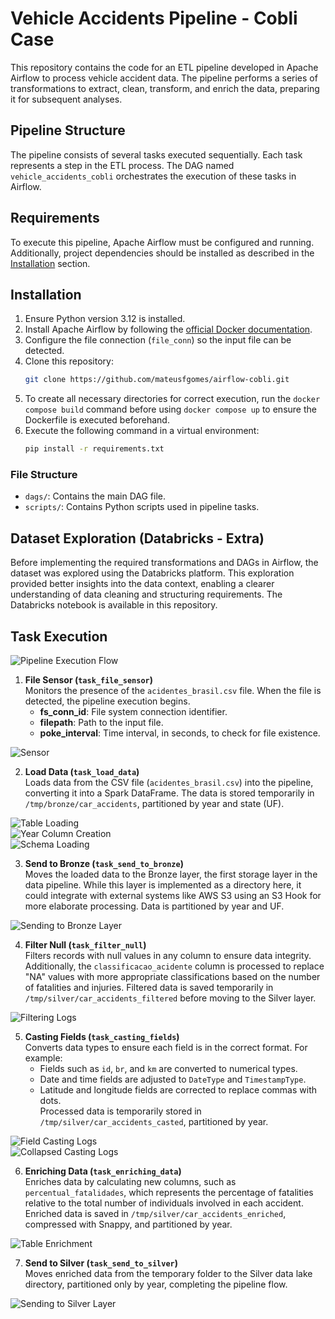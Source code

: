 # Vehicle Accidents Pipeline - Cobli Case

This repository contains the code for an ETL pipeline developed in Apache Airflow to process vehicle accident data. The pipeline performs a series of transformations to extract, clean, transform, and enrich the data, preparing it for subsequent analyses.

## Pipeline Structure

The pipeline consists of several tasks executed sequentially. Each task represents a step in the ETL process. The DAG named `vehicle_accidents_cobli` orchestrates the execution of these tasks in Airflow.

## Requirements

To execute this pipeline, Apache Airflow must be configured and running. Additionally, project dependencies should be installed as described in the [Installation](#installation) section.

## Installation

1. Ensure Python version 3.12 is installed.
2. Install Apache Airflow by following the [official Docker documentation](https://airflow.apache.org/docs/apache-airflow/stable/howto/docker-compose/index.html).
3. Configure the file connection (`file_conn`) so the input file can be detected.
4. Clone this repository:
   ```bash
   git clone https://github.com/mateusfgomes/airflow-cobli.git

5. To create all necessary directories for correct execution, run the `docker compose build` command before using `docker compose up` to ensure the Dockerfile is executed beforehand.  
6. Execute the following command in a virtual environment:  
   ```bash
   pip install -r requirements.txt

### File Structure

- `dags/`: Contains the main DAG file.  
- `scripts/`: Contains Python scripts used in pipeline tasks.

## Dataset Exploration (Databricks - Extra)

Before implementing the required transformations and DAGs in Airflow, the dataset was explored using the Databricks platform. This exploration provided better insights into the data context, enabling a clearer understanding of data cleaning and structuring requirements. The Databricks notebook is available in this repository.

## Task Execution

![Pipeline Execution Flow](./logs_images/dag_ran.png)

1. **File Sensor (`task_file_sensor`)**  
   Monitors the presence of the `acidentes_brasil.csv` file. When the file is detected, the pipeline execution begins.  
   - **fs_conn_id**: File system connection identifier.  
   - **filepath**: Path to the input file.  
   - **poke_interval**: Time interval, in seconds, to check for file existence.

![Sensor](./logs_images/sensor.png)

2. **Load Data (`task_load_data`)**  
   Loads data from the CSV file (`acidentes_brasil.csv`) into the pipeline, converting it into a Spark DataFrame. The data is stored temporarily in `/tmp/bronze/car_accidents`, partitioned by year and state (UF).

![Table Loading](./logs_images/carregamento_tabela.png)  
![Year Column Creation](./logs_images/criando_coluna_ano.png)  
![Schema Loading](./logs_images/schema_carregado.png)

3. **Send to Bronze (`task_send_to_bronze`)**  
   Moves the loaded data to the Bronze layer, the first storage layer in the data pipeline. While this layer is implemented as a directory here, it could integrate with external systems like AWS S3 using an S3 Hook for more elaborate processing. Data is partitioned by year and UF.

![Sending to Bronze Layer](./logs_images/logs_send_bronze.png)

4. **Filter Null (`task_filter_null`)**  
   Filters records with null values in any column to ensure data integrity. Additionally, the `classificacao_acidente` column is processed to replace "NA" values with more appropriate classifications based on the number of fatalities and injuries. Filtered data is saved temporarily in `/tmp/silver/car_accidents_filtered` before moving to the Silver layer.

![Filtering Logs](./logs_images/logs_filtered_null.png)

5. **Casting Fields (`task_casting_fields`)**  
   Converts data types to ensure each field is in the correct format. For example:  
   - Fields such as `id`, `br`, and `km` are converted to numerical types.  
   - Date and time fields are adjusted to `DateType` and `TimestampType`.  
   - Latitude and longitude fields are corrected to replace commas with dots.  
   Processed data is temporarily stored in `/tmp/silver/car_accidents_casted`, partitioned by year.

![Field Casting Logs](./logs_images/logs_casting_fields.png)  
![Collapsed Casting Logs](./logs_images/logs_casting_fields_collapsed.png)

6. **Enriching Data (`task_enriching_data`)**  
   Enriches data by calculating new columns, such as `percentual_fatalidades`, which represents the percentage of fatalities relative to the total number of individuals involved in each accident. Enriched data is saved in `/tmp/silver/car_accidents_enriched`, compressed with Snappy, and partitioned by year.

![Table Enrichment](./logs_images/logs_nriching_data.png)

7. **Send to Silver (`task_send_to_silver`)**  
   Moves enriched data from the temporary folder to the Silver data lake directory, partitioned only by year, completing the pipeline flow.

![Sending to Silver Layer](./logs_images/logs_save_silver.png)
